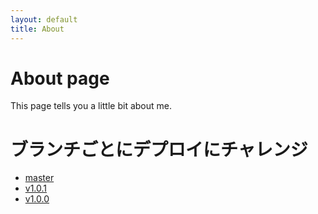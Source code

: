 ```yaml
---
layout: default
title: About
---
```


# About page

This page tells you a little bit about me.

# ブランチごとにデプロイにチャレンジ
 - [master]()
 - [v1.0.1]()
 - [v1.0.0]()